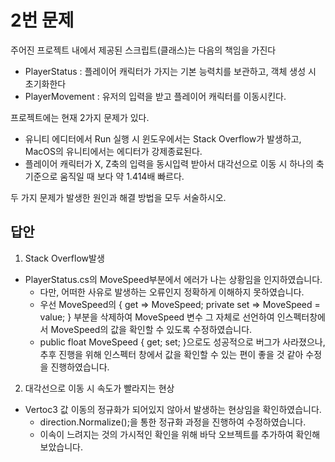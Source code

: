 # 2번 문제

주어진 프로젝트 내에서 제공된 스크립트(클래스)는 다음의 책임을 가진다
- PlayerStatus : 플레이어 캐릭터가 가지는 기본 능력치를 보관하고, 객체 생성 시 초기화한다
- PlayerMovement : 유저의 입력을 받고 플레이어 캐릭터를 이동시킨다.

프로젝트에는 현재 2가지 문제가 있다.
- 유니티 에디터에서 Run 실행 시 윈도우에서는 Stack Overflow가 발생하고, MacOS의 유니티에서는 에디터가 강제종료된다.
- 플레이어 캐릭터가 X, Z축의 입력을 동시입력 받아서 대각선으로 이동 시 하나의 축 기준으로 움직일 때 보다 약 1.414배 빠르다.

두 가지 문제가 발생한 원인과 해결 방법을 모두 서술하시오.

## 답안
1. Stack Overflow발생
- PlayerStatus.cs의 MoveSpeed부분에서 에러가 나는 상황임을 인지하였습니다.
    + 다만, 어떠한 사유로 발생하는 오류인지 정확하게 이해하지 못하였습니다.
    + 우선 MoveSpeed의 
    {
        get => MoveSpeed;
        private set => MoveSpeed = value;
    }
    부분을 삭제하여 MoveSpeed 변수 그 자체로 선언하여 인스펙터창에서 MoveSpeed의 값을 확인할 수 있도록 수정하였습니다.
    + public float MoveSpeed { get; set; }으로도 성공적으로 버그가 사라졌으나, 추후 진행을 위해 인스펙터 창에서 값을 확인할 수 있는 편이 좋을 것 같아 수정을 진행하였습니다.

2. 대각선으로 이동 시 속도가 빨라지는 현상
- Vertoc3 값 이동의 정규화가 되어있지 않아서 발생하는 현상임을 확인하였습니다.
    +  direction.Normalize();을 통한 정규화 과정을 진행하여 수정하였습니다.
    + 이속이 느려지는 것의 가시적인 확인을 위해 바닥 오브젝트를 추가하여 확인해보았습니다.